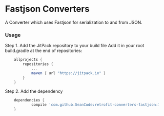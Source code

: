 # Fastjson Converters

A Converter which uses Fastjson for serialization to and from JSON.

### Usage  
Step 1. Add the JitPack repository to your build file
		 Add it in your root build.gradle at the end of repositories:  
```groovy  
	allprojects {  
		repositories {
			...
			maven { url "https://jitpack.io" }
		}
	}  
```  
Step 2. Add the dependency  
```groovy  
	dependencies {  
	        compile 'com.github.SeanCode:retrofit-converters-fastjson:1.0'  
	}  
```
